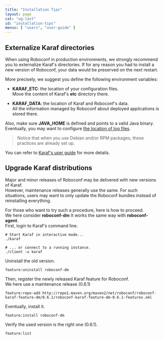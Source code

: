 ```yaml
---
title: "Installation Tips"
layout: page
cat: "ug-last"
id: "installation-tips"
menus: [ "users", "user-guide" ]
---
```


## Externalize Karaf directories

When using Roboconf in production environments, we strongly recommend you to
externalize Karaf's directories. If for any reason you had to install a new
version of Roboconf, your data would be preserved on the next restart.

More precisely, we suggest you define the following environment variables:

* **KARAF_ETC**: the location of your configuration files.  
Move the content of Karaf's **etc** directory there.

* **KARAF_DATA**: the location of Karaf and Roboconf's data.  
All the information managed by Roboconf about deployed applications is stored there.

Also, make sure **JAVA_HOME** is defined and points to a valid Java binary.  
Eventually, you may want to configure [the location of log files](configuring-the-loggers.html).

> Notice that when you use Debian and/or RPM packages,
> these practices are already set up.

You can refer to [Karaf's user guide](https://karaf.apache.org/manual/latest/users-guide/configuration.html)
for more details.


## Upgrade Karaf distributions

Major and minor releases of Roboconf may be delivered with new versions of Karaf.  
However, maintenance releases generally use the same. For such situations, users may want
to only update the Roboconf bundles instead of reinstalling everything.

For those who want to try such a procedure, here is how to proceed.  
We here consider **roboconf-dm** It works the same way with **roboconf-agent**.  
First, login to Karaf's command line.

```properties
# Start Karaf in interactive mode...
./karaf

# ... or connect to a running instance.
./client -u karaf
```

Uninstall the old version.

```properties
feature:uninstall roboconf-dm
```

Then, register the newly released Karaf feature for Roboconf.    
We here use a maintenance release (0.6.1)

```properties
feature:repo-add http://repo1.maven.org/maven2/net/roboconf/roboconf-karaf-feature-dm/0.6.1/roboconf-karaf-feature-dm-0.6.1-features.xml
```

Eventually, install it.

```properties
feature:install roboconf-dm
```

Verify the used version is the right one (0.6.1).

```properties
feature:list
```
